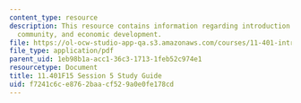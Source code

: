 ```yaml
---
content_type: resource
description: This resource contains information regarding introduction to housing,
  community, and economic development.
file: https://ol-ocw-studio-app-qa.s3.amazonaws.com/courses/11-401-introduction-to-housing-community-and-economic-development-fall-2015/f7241c6ce8762baacf529a0e0fe178cd_MIT11_401F15_Session5.pdf
file_type: application/pdf
parent_uid: 1eb98b1a-acc1-36c3-1713-1feb52c974e1
resourcetype: Document
title: 11.401F15 Session 5 Study Guide
uid: f7241c6c-e876-2baa-cf52-9a0e0fe178cd
---
```

